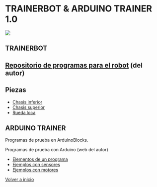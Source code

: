 # **TRAINERBOT & ARDUINO TRAINER 1.0**

![](https://avatars1.githubusercontent.com/u/33671030?s=460&v=4)

## **TRAINERBOT**
## [Repositorio de programas para el robot](https://github.com/HispalisRobiotics/robots) (del autor)

## Piezas
- [Chasis inferior](piezas/chasis_inferior.stl)
- [Chasis superior](piezas/chasis_superior.stl)
- [Rueda loca](piezas/rueda_lcoa.stl)

## **ARDUINO TRAINER**
Programas de prueba en ArduinoBlocks.  

Programas de prueba con Arduino (web del autor)

- [Elementos de un programa](https://github.com/HispalisRobiotics/elementos)
- [Ejemplos con sensores](https://github.com/HispalisRobiotics/sensores)
- [Ejemplos con motores](https://github.com/HispalisRobiotics/motores)

[Volver a inicio](https://github.com/angelmicelti/TecnoVilladiego4)
